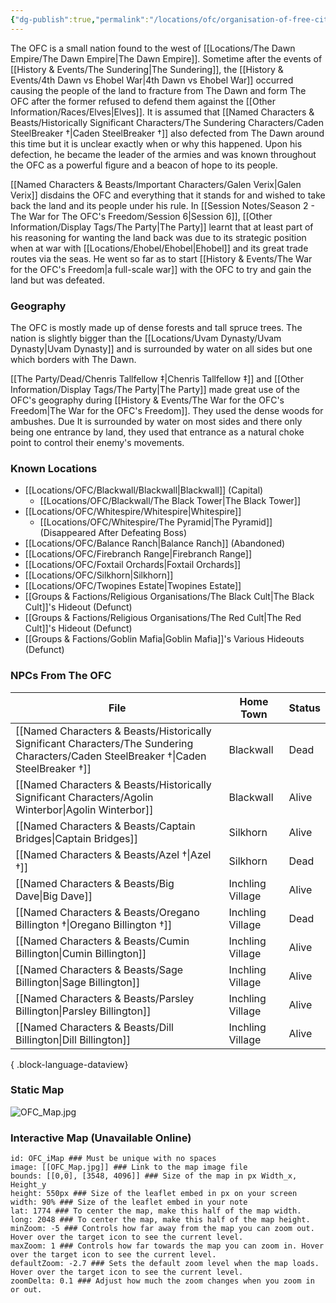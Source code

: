 ```yaml
---
{"dg-publish":true,"permalink":"/locations/ofc/organisation-of-free-cities-ofc/","tags":["Location"],"updated":"2025-02-08T17:15:49.035+00:00"}
---
```


The OFC is a small nation found to the west of [[Locations/The Dawn Empire/The Dawn Empire\|The Dawn Empire]]. Sometime after the events of [[History & Events/The Sundering\|The Sundering]], the [[History & Events/4th Dawn vs Ehobel War\|4th Dawn vs Ehobel War]] occurred causing the people of the land to fracture from The Dawn and form The OFC after the former refused to defend them against the [[Other Information/Races/Elves\|Elves]]. It is assumed that [[Named Characters & Beasts/Historically Significant  Characters/The Sundering Characters/Caden SteelBreaker †\|Caden SteelBreaker †]] also defected from The Dawn around this time but it is unclear exactly when or why this happened. Upon his defection, he became the leader of the armies and was known throughout the OFC as a powerful figure and a beacon of hope to its people.

[[Named Characters & Beasts/Important Characters/Galen Verix\|Galen Verix]] disdains the OFC and everything that it stands for and wished to take back the land and its people under his rule. In [[Session Notes/Season 2 - The War for The OFC's Freedom/Session 6\|Session 6]], [[Other Information/Display Tags/The Party\|The Party]] learnt that at least part of his reasoning for wanting the land back was due to its strategic position when at war with [[Locations/Ehobel/Ehobel\|Ehobel]] and its great trade routes via the seas. He went so far as to start [[History & Events/The War for the OFC's Freedom\|a full-scale war]] with the OFC to try and gain the land but was defeated.

### Geography 
The OFC is mostly made up of dense forests and tall spruce trees. The nation is slightly bigger than the [[Locations/Uvam Dynasty/Uvam Dynasty\|Uvam Dynasty]] and is surrounded by water on all sides but one which borders with The Dawn. 

[[The Party/Dead/Chenris Tallfellow ‡\|Chenris Tallfellow ‡]] and [[Other Information/Display Tags/The Party\|The Party]] made great use of the OFC's geography during [[History & Events/The War for the OFC's Freedom\|The War for the OFC's Freedom]]. They used the dense woods for ambushes. Due It is surrounded by water on most sides and there only being one entrance by land, they used that entrance as a natural choke point to control their enemy's movements.  

### Known Locations
- [[Locations/OFC/Blackwall/Blackwall\|Blackwall]] (Capital)
	- [[Locations/OFC/Blackwall/The Black Tower\|The Black Tower]]
- [[Locations/OFC/Whitespire/Whitespire\|Whitespire]]
	- [[Locations/OFC/Whitespire/The Pyramid\|The Pyramid]] (Disappeared After Defeating Boss)
- [[Locations/OFC/Balance Ranch\|Balance Ranch]] (Abandoned)
- [[Locations/OFC/Firebranch Range\|Firebranch Range]]
- [[Locations/OFC/Foxtail Orchards\|Foxtail Orchards]]
- [[Locations/OFC/Silkhorn\|Silkhorn]]
- [[Locations/OFC/Twopines Estate\|Twopines Estate]]
- [[Groups & Factions/Religious Organisations/The Black Cult\|The Black Cult]]'s Hideout (Defunct)
- [[Groups & Factions/Religious Organisations/The Red Cult\|The Red Cult]]'s Hideout (Defunct)
- [[Groups & Factions/Goblin Mafia\|Goblin Mafia]]'s Various Hideouts (Defunct)

### NPCs From The OFC
| File                                                                                                                                      | Home Town        | Status |
| ----------------------------------------------------------------------------------------------------------------------------------------- | ---------------- | ------ |
| [[Named Characters & Beasts/Historically Significant  Characters/The Sundering Characters/Caden SteelBreaker †\|Caden SteelBreaker †]] | Blackwall        | Dead   |
| [[Named Characters & Beasts/Historically Significant  Characters/Agolin Winterbor\|Agolin Winterbor]]                                  | Blackwall        | Alive  |
| [[Named Characters & Beasts/Captain Bridges\|Captain Bridges]]                                                                         | Silkhorn         | Alive  |
| [[Named Characters & Beasts/Azel †\|Azel †]]                                                                                           | Silkhorn         | Dead   |
| [[Named Characters & Beasts/Big Dave\|Big Dave]]                                                                                       | Inchling Village | Alive  |
| [[Named Characters & Beasts/Oregano Billington †\|Oregano Billington †]]                                                               | Inchling Village | Dead   |
| [[Named Characters & Beasts/Cumin Billington\|Cumin Billington]]                                                                       | Inchling Village | Alive  |
| [[Named Characters & Beasts/Sage Billington\|Sage Billington]]                                                                         | Inchling Village | Alive  |
| [[Named Characters & Beasts/Parsley Billington\|Parsley Billington]]                                                                   | Inchling Village | Alive  |
| [[Named Characters & Beasts/Dill Billington\|Dill Billington]]                                                                         | Inchling Village | Alive  |

{ .block-language-dataview}

### Static Map
![OFC_Map.jpg](/img/user/Admin/Attachments/OFC_Map.jpg)

### Interactive Map (Unavailable Online) 
```leaflet  
id: OFC_iMap ### Must be unique with no spaces  
image: [[OFC_Map.jpg]] ### Link to the map image file  
bounds: [[0,0], [3548, 4096]] ### Size of the map in px Width_x, Height_y  
height: 550px ### Size of the leaflet embed in px on your screen  
width: 90% ### Size of the leaflet embed in your note  
lat: 1774 ### To center the map, make this half of the map width.  
long: 2048 ### To center the map, make this half of the map height.  
minZoom: -5 ### Controls how far away from the map you can zoom out. Hover over the target icon to see the current level.  
maxZoom: 1 ### Controls how far towards the map you can zoom in. Hover over the target icon to see the current level.  
defaultZoom: -2.7 ### Sets the default zoom level when the map loads. Hover over the target icon to see the current level.  
zoomDelta: 0.1 ### Adjust how much the zoom changes when you zoom in or out.
```